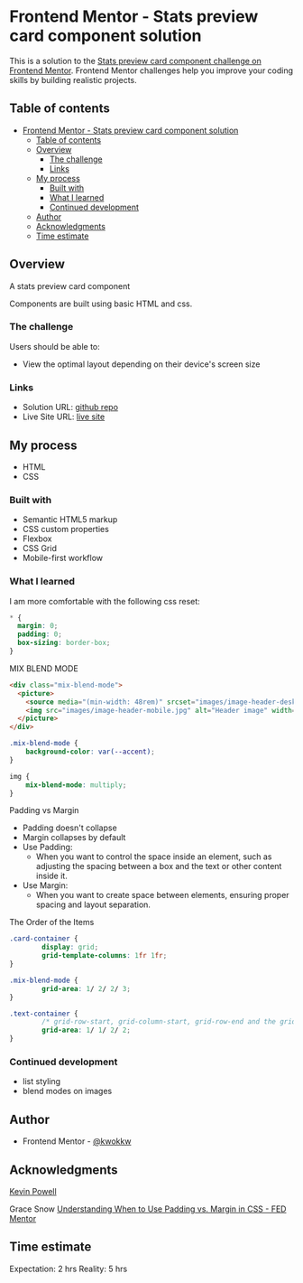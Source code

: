 # Frontend Mentor - Stats preview card component solution

This is a solution to the [Stats preview card component challenge on Frontend Mentor](https://kwokkw.github.io/stats-preview-card-component-main/). Frontend Mentor challenges help you improve your coding skills by building realistic projects. 

## Table of contents

- [Frontend Mentor - Stats preview card component solution](#frontend-mentor---stats-preview-card-component-solution)
  - [Table of contents](#table-of-contents)
  - [Overview](#overview)
    - [The challenge](#the-challenge)
    - [Links](#links)
  - [My process](#my-process)
    - [Built with](#built-with)
    - [What I learned](#what-i-learned)
    - [Continued development](#continued-development)
  - [Author](#author)
  - [Acknowledgments](#acknowledgments)
  - [Time estimate](#time-estimate)

## Overview

A stats preview card component

Components are built using basic HTML and css. 

### The challenge

Users should be able to:

- View the optimal layout depending on their device's screen size

### Links

- Solution URL: [github repo](https://github.com/kwokkw/stats-preview-card-component-main)
- Live Site URL: [live site](https://kwokkw.github.io/stats-preview-card-component-main/)

## My process

- HTML
- CSS

### Built with

- Semantic HTML5 markup
- CSS custom properties
- Flexbox
- CSS Grid
- Mobile-first workflow

### What I learned

I am more comfortable with the following css reset:

```css
* {
  margin: 0;
  padding: 0;
  box-sizing: border-box;
}
```

MIX BLEND MODE

```html
<div class="mix-blend-mode">
  <picture>
    <source media="(min-width: 48rem)" srcset="images/image-header-desktop.jpg">
    <img src="images/image-header-mobile.jpg" alt="Header image" width="654" height="480">
  </picture>
</div>
```

```css
.mix-blend-mode {
    background-color: var(--accent);
}

img {
    mix-blend-mode: multiply;
}
```

Padding vs Margin 
- Padding doesn't collapse 
- Margin collapses by default
- Use Padding: 
  - When you want to control the space inside an element, such as adjusting the spacing between a box and the text or other content inside it.
- Use Margin: 
  - When you want to create space between elements, ensuring proper spacing and layout separation.

The Order of the Items

```css
.card-container {
        display: grid;
        grid-template-columns: 1fr 1fr;
}

.mix-blend-mode {
        grid-area: 1/ 2/ 2/ 3;
}

.text-container {
        /* grid-row-start, grid-column-start, grid-row-end and the grid-column-end properties. */
        grid-area: 1/ 1/ 2/ 2;
}
```


### Continued development

- list styling
- blend modes on images

## Author

- Frontend Mentor - [@kwokkw](https://www.frontendmentor.io/profile/kwokkw)

## Acknowledgments

[Kevin Powell](https://www.youtube.com/watch?v=TAA89nkEuhw)

Grace Snow [Understanding When to Use Padding vs. Margin in CSS - FED Mentor](https://fedmentor.dev/posts/padding-margin/)

 ## Time estimate 

 Expectation: 2 hrs
 Reality: 5 hrs

 
